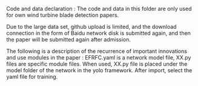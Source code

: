 Code and data declaration : The code and data in this folder are only used for  own wind turbine blade detection papers. 
 
Due to the large data set, github upload is limited, and the download connection in the form of Baidu network disk is submitted again, and then the paper will be submitted again after admission. 
 
The following is a description of the recurrence of important innovations and use modules in the paper : 
EFRFC.yaml is a network model file, XX.py files are specific module files. When used, XX.py file is placed under the model folder of the network in the yolo framework. After import, select the yaml file for training.
